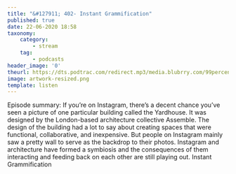 ```yaml
---
title: "&#127911; 402- Instant Grammification"
published: true
date: 22-06-2020 18:58
taxonomy:
    category:
        - stream
    tag:
        - podcasts
header_image: '0'
theurl: https://dts.podtrac.com/redirect.mp3/media.blubrry.com/99percentinvisible/dovetail.prxu.org/96/e0e95cc5-6f7d-4818-aa8f-2ebe31c2bbd6/01_402_Instant_Grammification_pt01.mp3
image: artwork-resized.png
template: listen
--- 
```

Episode summary: If you’re on Instagram, there’s a decent chance you’ve seen a picture of one particular building called the Yardhouse. It was designed by the London-based architecture collective Assemble. The design of the building had a lot to say about creating spaces that were functional, collaborative, and inexpensive. But people on Instagram mainly saw a pretty wall to serve as the backdrop to their photos. Instagram and architecture have formed a symbiosis and the consequences of them interacting and feeding back on each other are still playing out. Instant Grammification

